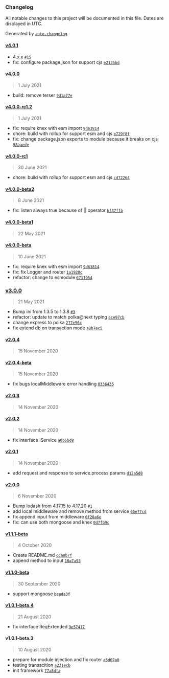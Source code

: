 ### Changelog

All notable changes to this project will be documented in this file. Dates are displayed in UTC.

Generated by [`auto-changelog`](https://github.com/CookPete/auto-changelog).

#### [v4.0.1](https://github.com/axmad386/napim/compare/v4.0.0...v4.0.1)

- 4.x.x [`#15`](https://github.com/axmad386/napim/pull/15)
- fix: configure package.json for support cjs [`e2135bd`](https://github.com/axmad386/napim/commit/e2135bd811b4f59f4bb85b7a4f1617d098730df5)

#### [v4.0.0](https://github.com/axmad386/napim/compare/v4.0.0-rc1.2...v4.0.0)

> 1 July 2021

- build: remove terser [`9d1a77e`](https://github.com/axmad386/napim/commit/9d1a77e05aa64e803055b887ca9b12b9d5e4298e)

#### [v4.0.0-rc1.2](https://github.com/axmad386/napim/compare/v4.0.0-rc1...v4.0.0-rc1.2)

> 1 July 2021

- fix: require knex with esm import [`9d63814`](https://github.com/axmad386/napim/commit/9d6381465734bec0d8fbc472208c3fde455bb053)
- chore: build with rollup for support esm and cjs [`e729f8f`](https://github.com/axmad386/napim/commit/e729f8f70b38d54f3c835eefeef0ffe112ba5952)
- fix: change package.json exports to module because it breaks on cjs [`98aaede`](https://github.com/axmad386/napim/commit/98aaeded25250ddbb0ac3617304787dac24d4242)

#### [v4.0.0-rc1](https://github.com/axmad386/napim/compare/v4.0.0-beta2...v4.0.0-rc1)

> 30 June 2021

- chore: build with rollup for support esm and cjs [`cd72264`](https://github.com/axmad386/napim/commit/cd72264877488854279e49be4fb9616f7f122603)

#### [v4.0.0-beta2](https://github.com/axmad386/napim/compare/v4.0.0-beta1...v4.0.0-beta2)

> 8 June 2021

- fix: listen always true because of || operator [`bf37ffb`](https://github.com/axmad386/napim/commit/bf37ffb7396704b12883c2e74767bf56937c7a12)

#### [v4.0.0-beta1](https://github.com/axmad386/napim/compare/v4.0.0-beta...v4.0.0-beta1)

> 22 May 2021

#### [v4.0.0-beta](https://github.com/axmad386/napim/compare/v3.0.0...v4.0.0-beta)

> 10 June 2021

- fix: require knex with esm import [`9d63814`](https://github.com/axmad386/napim/commit/9d6381465734bec0d8fbc472208c3fde455bb053)
- fix: fix Logger and router [`1a1920c`](https://github.com/axmad386/napim/commit/1a1920cb54add6ebb054ae5fc37dba23bc9b95b5)
- refactor: change to esmodule [`6711954`](https://github.com/axmad386/napim/commit/67119540a85ce553e6d93a0648bc15c7daf305c3)

### [v3.0.0](https://github.com/axmad386/napim/compare/v2.0.4...v3.0.0)

> 21 May 2021

- Bump ini from 1.3.5 to 1.3.8 [`#3`](https://github.com/axmad386/napim/pull/3)
- refactor: update to match polka@next typing [`ace97cb`](https://github.com/axmad386/napim/commit/ace97cbb349662872cfda36a403c87eb7282b93e)
- change express to polka [`277e56c`](https://github.com/axmad386/napim/commit/277e56c048721f4d6d144859d3cb75475bcac21c)
- fix extend db on transaction mode [`a8b7ec5`](https://github.com/axmad386/napim/commit/a8b7ec532820c3b384fd332ea5512c56ba2308aa)

#### [v2.0.4](https://github.com/axmad386/napim/compare/v2.0.4-beta...v2.0.4)

> 15 November 2020

#### [v2.0.4-beta](https://github.com/axmad386/napim/compare/v2.0.3...v2.0.4-beta)

> 15 November 2020

- fix bugs localMiddleware error handling [`0336435`](https://github.com/axmad386/napim/commit/033643565c15cacb6eb8ff288d38b82037105fcb)

#### [v2.0.3](https://github.com/axmad386/napim/compare/v2.0.2...v2.0.3)

> 14 November 2020

#### [v2.0.2](https://github.com/axmad386/napim/compare/v2.0.1...v2.0.2)

> 14 November 2020

- fix interface IService [`a0b5bd8`](https://github.com/axmad386/napim/commit/a0b5bd803682cf4b9d6adfe39c937f78cd1ed641)

#### [v2.0.1](https://github.com/axmad386/napim/compare/v2.0.0...v2.0.1)

> 14 November 2020

- add request and response to service.process params [`d12a5d8`](https://github.com/axmad386/napim/commit/d12a5d875f38d66ae02b40cb3b4768ca56706efd)

#### [v2.0.0](https://github.com/axmad386/napim/compare/v1.1.1-beta...v2.0.0)

> 6 November 2020

- Bump lodash from 4.17.15 to 4.17.20 [`#1`](https://github.com/axmad386/napim/pull/1)
- add local middleware and remove method from service [`65e77cd`](https://github.com/axmad386/napim/commit/65e77cdbb311608c7fe2fb258cc637c0f1b90260)
- fix append input from middleware [`0f28a6e`](https://github.com/axmad386/napim/commit/0f28a6eb133e99a2f8bac06dbca4cb4eb76cca4f)
- fix: can use both mongoose and knex [`0d7fb9c`](https://github.com/axmad386/napim/commit/0d7fb9c2945c6c93edd2e9b63a22f1922f8aa6fd)

#### [v1.1.1-beta](https://github.com/axmad386/napim/compare/v1.1.0-beta...v1.1.1-beta)

> 4 October 2020

- Create README.md [`cda0b7f`](https://github.com/axmad386/napim/commit/cda0b7f87501cb889d962d6afd15697b2336fc1c)
- append method to input [`10a7a93`](https://github.com/axmad386/napim/commit/10a7a93c25fcf970816c763ff1f0029cf7cf5b0c)

#### [v1.1.0-beta](https://github.com/axmad386/napim/compare/v1.0.1-beta.4...v1.1.0-beta)

> 30 September 2020

- support mongoose [`beada3f`](https://github.com/axmad386/napim/commit/beada3fdc16b8597fd03d410938a5e09a9be07eb)

#### [v1.0.1-beta.4](https://github.com/axmad386/napim/compare/v1.0.1-beta.3...v1.0.1-beta.4)

> 21 August 2020

- fix interface ReqExtended [`9e57417`](https://github.com/axmad386/napim/commit/9e57417d96d7bd1c171fa0e350a1393c7c28a2bb)

#### v1.0.1-beta.3

> 10 August 2020

- prepare for module injection and fix router [`a5d07a0`](https://github.com/axmad386/napim/commit/a5d07a00990d68cca17228ef9b803af04b9b51d9)
- testing transacition [`a231ecb`](https://github.com/axmad386/napim/commit/a231ecb7b63bf0c1e890f1739b750959952ba5ec)
- init framework [`77a8dfa`](https://github.com/axmad386/napim/commit/77a8dfaae8a8dcfa6607740aec9114a33b0926c2)

